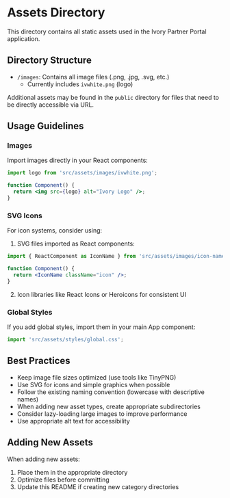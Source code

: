 # Assets Directory

This directory contains all static assets used in the Ivory Partner Portal application.

## Directory Structure

- `/images`: Contains all image files (.png, .jpg, .svg, etc.)
  - Currently includes `ivwhite.png` (logo)

Additional assets may be found in the `public` directory for files that need to be directly accessible via URL.

## Usage Guidelines

### Images

Import images directly in your React components:

```jsx
import logo from 'src/assets/images/ivwhite.png';

function Component() {
  return <img src={logo} alt="Ivory Logo" />;
}
```

### SVG Icons

For icon systems, consider using:

1. SVG files imported as React components:
```jsx
import { ReactComponent as IconName } from 'src/assets/images/icon-name.svg';

function Component() {
  return <IconName className="icon" />;
}
```

2. Icon libraries like React Icons or Heroicons for consistent UI

### Global Styles

If you add global styles, import them in your main App component:

```jsx
import 'src/assets/styles/global.css';
```

## Best Practices

- Keep image file sizes optimized (use tools like TinyPNG)
- Use SVG for icons and simple graphics when possible
- Follow the existing naming convention (lowercase with descriptive names)
- When adding new asset types, create appropriate subdirectories
- Consider lazy-loading large images to improve performance
- Use appropriate alt text for accessibility

## Adding New Assets

When adding new assets:
1. Place them in the appropriate directory
2. Optimize files before committing
3. Update this README if creating new category directories 